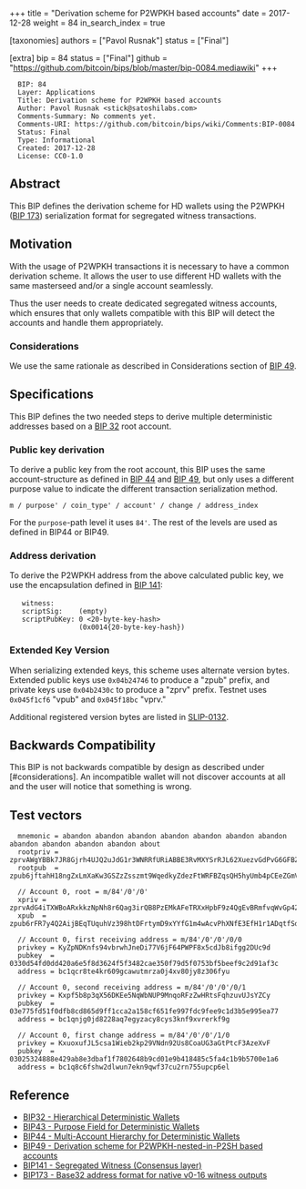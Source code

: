 +++
title = "Derivation scheme for P2WPKH based accounts"
date = 2017-12-28
weight = 84
in_search_index = true

[taxonomies]
authors = ["Pavol Rusnak"]
status = ["Final"]

[extra]
bip = 84
status = ["Final"]
github = "https://github.com/bitcoin/bips/blob/master/bip-0084.mediawiki"
+++

      BIP: 84
      Layer: Applications
      Title: Derivation scheme for P2WPKH based accounts
      Author: Pavol Rusnak <stick@satoshilabs.com>
      Comments-Summary: No comments yet.
      Comments-URI: https://github.com/bitcoin/bips/wiki/Comments:BIP-0084
      Status: Final
      Type: Informational
      Created: 2017-12-28
      License: CC0-1.0

## Abstract

This BIP defines the derivation scheme for HD wallets using the P2WPKH
([BIP 173](/173)) serialization format for
segregated witness transactions.

## Motivation

With the usage of P2WPKH transactions it is necessary to have a common
derivation scheme. It allows the user to use different HD wallets with
the same masterseed and/or a single account seamlessly.

Thus the user needs to create dedicated segregated witness accounts,
which ensures that only wallets compatible with this BIP will detect the
accounts and handle them appropriately.

### Considerations

We use the same rationale as described in Considerations section of [BIP
49](/49).

## Specifications

This BIP defines the two needed steps to derive multiple deterministic
addresses based on a [BIP 32](/32) root
account.

### Public key derivation

To derive a public key from the root account, this BIP uses the same
account-structure as defined in [BIP 44](/44)
and [BIP 49](/49), but only uses a different
purpose value to indicate the different transaction serialization
method.

    m / purpose' / coin_type' / account' / change / address_index

For the `purpose`-path level it uses `84'`. The rest of the levels are
used as defined in BIP44 or BIP49.

### Address derivation

To derive the P2WPKH address from the above calculated public key, we
use the encapsulation defined in [BIP
141](/141):

`   witness:      `<signature>` `<pubkey>  
`   scriptSig:    (empty)`  
`   scriptPubKey: 0 <20-byte-key-hash>`  
`                 (0x0014{20-byte-key-hash})`

### Extended Key Version

When serializing extended keys, this scheme uses alternate version
bytes. Extended public keys use `0x04b24746` to produce a "zpub" prefix,
and private keys use `0x04b2430c` to produce a "zprv" prefix. Testnet
uses `0x045f1cf6` "vpub" and `0x045f18bc` "vprv."

Additional registered version bytes are listed in
[SLIP-0132](https://github.com/satoshilabs/slips/blob/master/slip-0132.md "wikilink").

## Backwards Compatibility

This BIP is not backwards compatible by design as described under
\[#considerations\]. An incompatible wallet will not discover accounts
at all and the user will notice that something is wrong.

## Test vectors

      mnemonic = abandon abandon abandon abandon abandon abandon abandon abandon abandon abandon abandon about
      rootpriv = zprvAWgYBBk7JR8Gjrh4UJQ2uJdG1r3WNRRfURiABBE3RvMXYSrRJL62XuezvGdPvG6GFBZduosCc1YP5wixPox7zhZLfiUm8aunE96BBa4Kei5
      rootpub  = zpub6jftahH18ngZxLmXaKw3GSZzZsszmt9WqedkyZdezFtWRFBZqsQH5hyUmb4pCEeZGmVfQuP5bedXTB8is6fTv19U1GQRyQUKQGUTzyHACMF

      // Account 0, root = m/84'/0'/0'
      xpriv = zprvAdG4iTXWBoARxkkzNpNh8r6Qag3irQB8PzEMkAFeTRXxHpbF9z4QgEvBRmfvqWvGp42t42nvgGpNgYSJA9iefm1yYNZKEm7z6qUWCroSQnE
      xpub  = zpub6rFR7y4Q2AijBEqTUquhVz398htDFrtymD9xYYfG1m4wAcvPhXNfE3EfH1r1ADqtfSdVCToUG868RvUUkgDKf31mGDtKsAYz2oz2AGutZYs

      // Account 0, first receiving address = m/84'/0'/0'/0/0
      privkey = KyZpNDKnfs94vbrwhJneDi77V6jF64PWPF8x5cdJb8ifgg2DUc9d
      pubkey  = 0330d54fd0dd420a6e5f8d3624f5f3482cae350f79d5f0753bf5beef9c2d91af3c
      address = bc1qcr8te4kr609gcawutmrza0j4xv80jy8z306fyu

      // Account 0, second receiving address = m/84'/0'/0'/0/1
      privkey = Kxpf5b8p3qX56DKEe5NqWbNUP9MnqoRFzZwHRtsFqhzuvUJsYZCy
      pubkey  = 03e775fd51f0dfb8cd865d9ff1cca2a158cf651fe997fdc9fee9c1d3b5e995ea77
      address = bc1qnjg0jd8228aq7egyzacy8cys3knf9xvrerkf9g

      // Account 0, first change address = m/84'/0'/0'/1/0
      privkey = KxuoxufJL5csa1Wieb2kp29VNdn92Us8CoaUG3aGtPtcF3AzeXvF
      pubkey  = 03025324888e429ab8e3dbaf1f7802648b9cd01e9b418485c5fa4c1b9b5700e1a6
      address = bc1q8c6fshw2dlwun7ekn9qwf37cu2rn755upcp6el

## Reference

- [BIP32 - Hierarchical Deterministic
  Wallets](/32)
- [BIP43 - Purpose Field for Deterministic
  Wallets](/43)
- [BIP44 - Multi-Account Hierarchy for Deterministic
  Wallets](/44)
- [BIP49 - Derivation scheme for P2WPKH-nested-in-P2SH based
  accounts](/49)
- [BIP141 - Segregated Witness (Consensus
  layer)](/141)
- [BIP173 - Base32 address format for native v0-16 witness
  outputs](/173)
